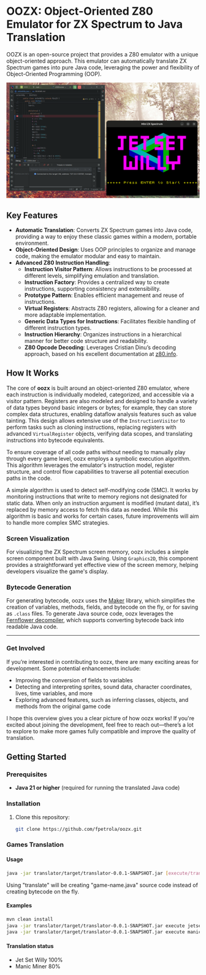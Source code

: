 # OOZX: Object-Oriented Z80 Emulator for ZX Spectrum to Java Translation

OOZX is an open-source project that provides a Z80 emulator with a unique object-oriented approach. This emulator can automatically translate ZX Spectrum games into pure Java code, leveraging the power and flexibility of Object-Oriented Programming (OOP).

![Gameplay de ZX Spectrum en oozx](doc/jsw1.gif)

## Key Features

- **Automatic Translation**: Converts ZX Spectrum games into Java code, providing a way to enjoy these classic games within a modern, portable environment.
- **Object-Oriented Design**: Uses OOP principles to organize and manage code, making the emulator modular and easy to maintain.
- **Advanced Z80 Instruction Handling**:
    - **Instruction Visitor Pattern**: Allows instructions to be processed at different levels, simplifying emulation and translation.
    - **Instruction Factory**: Provides a centralized way to create instructions, supporting consistency and extensibility.
    - **Prototype Pattern**: Enables efficient management and reuse of instructions.
    - **Virtual Registers**: Abstracts Z80 registers, allowing for a cleaner and more adaptable implementation.
    - **Generic Data Types for Instructions**: Facilitates flexible handling of different instruction types.
    - **Instruction Hierarchy**: Organizes instructions in a hierarchical manner for better code structure and readability.
    - **Z80 Opcode Decoding**: Leverages Cristian Dinu’s decoding approach, based on his excellent documentation at [z80.info](http://www.z80.info/decoding.htm).

## How It Works

The core of **oozx** is built around an object-oriented Z80 emulator, where each instruction is individually modeled, categorized, and accessible via a visitor pattern. Registers are also modeled and designed to handle a variety of data types beyond basic integers or bytes; for example, they can store complex data structures, enabling dataflow analysis features such as value tainting. This design allows extensive use of the `InstructionVisitor` to perform tasks such as cloning instructions, replacing registers with advanced `VirtualRegister` objects, verifying data scopes, and translating instructions into bytecode equivalents.

To ensure coverage of all code paths without needing to manually play through every game level, oozx employs a symbolic execution algorithm. This algorithm leverages the emulator's instruction model, register structure, and control flow capabilities to traverse all potential execution paths in the code.

A simple algorithm is used to detect self-modifying code (SMC). It works by monitoring instructions that write to memory regions not designated for static data. When only an instruction argument is modified (mutant data), it’s replaced by memory access to fetch this data as needed. While this algorithm is basic and works for certain cases, future improvements will aim to handle more complex SMC strategies.

### Screen Visualization

For visualizing the ZX Spectrum screen memory, oozx includes a simple screen component built with Java Swing. Using `Graphics2D`, this component provides a straightforward yet effective view of the screen memory, helping developers visualize the game's display.

### Bytecode Generation

For generating bytecode, oozx uses the [Maker](https://github.com/cojen/Maker) library, which simplifies the creation of variables, methods, fields, and bytecode on the fly, or for saving as `.class` files. To generate Java source code, oozx leverages the [Fernflower decompiler](https://github.com/windup/windup/tree/master/impl/thirdparty/fernflower), which supports converting bytecode back into readable Java code.

---

### Get Involved

If you’re interested in contributing to oozx, there are many exciting areas for development. Some potential enhancements include:
- Improving the conversion of fields to variables
- Detecting and interpreting sprites, sound data, character coordinates, lives, time variables, and more
- Exploring advanced features, such as inferring classes, objects, and methods from the original game code

I hope this overview gives you a clear picture of how oozx works! If you're excited about joining the development, feel free to reach out—there’s a lot to explore to make more games fully compatible and improve the quality of translation.


## Getting Started

### Prerequisites
- **Java 21 or higher** (required for running the translated Java code)

### Installation
1. Clone this repository:
   ```bash
   git clone https://github.com/fpetrola/oozx.git

### Games Translation

#### Usage

   ```bash
   java -jar translator/target/translator-0.0.1-SNAPSHOT.jar [execute/translate] [game-name] [url] [main-routine-address]
   ```
  Using "translate" will be creating "game-name.java" source code instead of creating bytecode on the fly.
#### Examples

   ```bash
   mvn clean install
   java -jar translator/target/translator-0.0.1-SNAPSHOT.jar execute jetsetwilly http://torinak.com/qaop/bin/jetsetwilly 34762
   java -jar translator/target/translator-0.0.1-SNAPSHOT.jar execute manicminer http://torinak.com/qaop/bin/manicminer 33792
   ```
#### Translation status
* Jet Set Willy 100%
* Manic Miner 80%